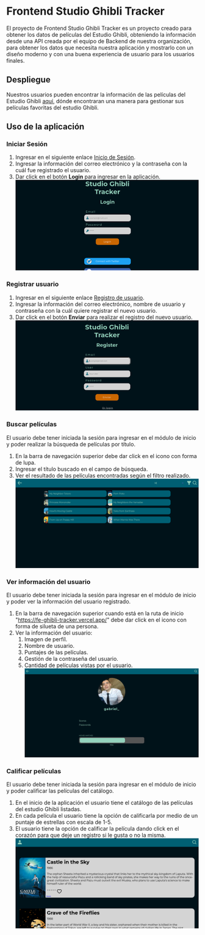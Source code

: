 # Frontend Studio Ghibli Tracker

El proyecto de Frontend Studio Ghibli Tracker es un proyecto creado para obtener los datos de películas del Estudio Ghibli, obteniendo la información desde una API creada por el equipo de Backend de nuestra organización, para obtener los datos que necesita nuestra aplicación y mostrarlo con un diseño moderno y con una buena experiencia de usuario para los usuarios finales.

## Despliegue

Nuestros usuarios pueden encontrar la información de las películas del Estudio Ghibli [aquí](https://fe-ghibli-tracker.vercel.app/ "Ghibli Tracker App"), dónde encontraran una manera para gestionar sus películas favoritas del estudio Ghibli.

## Uso de la aplicación

### Iniciar Sesión
1. Ingresar en el siguiente enlace [Inicio de Sesión](https://fe-ghibli-tracker.vercel.app/login).
2. Ingresar la información del correo electrónico y la contraseña con la cuál fue registrado el usuario.
3. Dar click en el botón **Login** para ingresar en la aplicación.
![Inicio de Sesión](./src/assets/login-ghibli-tracker.png "Inicio de sesión")

### Registrar usuario
1. Ingresar en el siguiente enlace [Registro de usuario](https://fe-ghibli-tracker.vercel.app/signUp).
2. Ingresar la información del correo electrónico, nombre de usuario y contraseña con la cuál quiere registrar el nuevo usuario.
3. Dar click en el botón **Enviar** para realizar el registro del nuevo usuario.
![Registro de usuario](./src/assets/signup-ghibli-tracker.png "Registro de usuario")

### Buscar películas
El usuario debe tener iniciada la sesión para ingresar en el módulo de inicio y poder realizar la búsqueda de películas por título.
1. En la barra de navegación superior debe dar click en el icono con forma de lupa.
2. Ingresar el título buscado en el campo de búsqueda.
3. Ver el resultado de las películas encontradas según el filtro realizado.
![Búsqueda](./src/assets/search-ghibli-tracker.png)

### Ver información del usuario
El usuario debe tener iniciada la sesión para ingresar en el módulo de inicio y poder ver la información del usuario registrado.
1. En la barra de navegación superior cuando está en la ruta de inicio "https://fe-ghibli-tracker.vercel.app/" debe dar click en el icono con forma de silueta de una persona.
2. Ver la información del usuario:
   1. Imagen de perfíl.
   2. Nombre de usuario.
   3. Puntajes de las películas.
   4. Gestión de la contraseña del usuario.
   5. Cantidad de películas vistas por el usuario.
![Información de usuario](src/assets/user-information-ghibli-tracker.png "Información de usuario")

### Calificar películas
El usuario debe tener iniciada la sesión para ingresar en el módulo de inicio y poder calificar las películas del catálogo.
1. En el inicio de la aplicación el usuario tiene el catálogo de las películas del estudio Ghibli listadas.
2. En cada película el usuario tiene la opción de calificarla por medio de un puntaje de estrellas con escala de 1-5.
3. El usuario tiene la opción de calificar la película dando click en el corazón para que deje un registro si le gusta o no la misma.
![Calificar películas](src/assets/score-movies-ghibli-tracker.png)